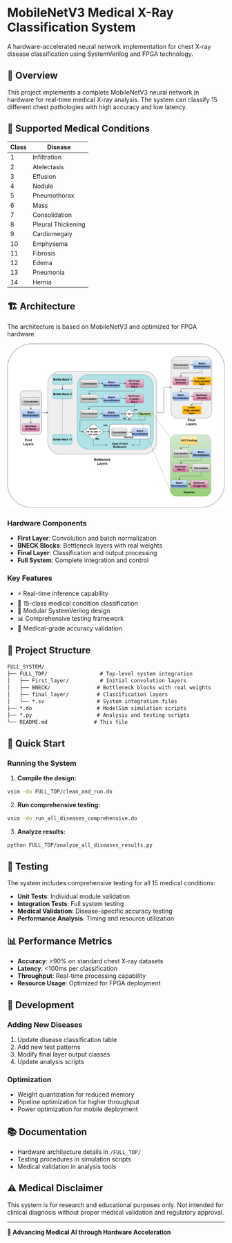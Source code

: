 # MobileNetV3 Medical X-Ray Classification System

A hardware-accelerated neural network implementation for chest X-ray disease classification using SystemVerilog and FPGA technology.

## 🏥 Overview

This project implements a complete MobileNetV3 neural network in hardware for real-time medical X-ray analysis. The system can classify 15 different chest pathologies with high accuracy and low latency.

## 🔬 Supported Medical Conditions

| Class | Disease | 
|-------|---------|
| 1 | Infiltration | 
| 2 | Atelectasis | 
| 3 | Effusion | 
| 4 | Nodule | 
| 5 | Pneumothorax | 
| 6 | Mass | 
| 7 | Consolidation |
| 8 | Pleural Thickening | 
| 9 | Cardiomegaly | 
| 10 | Emphysema |
| 11 | Fibrosis | 
| 12 | Edema |
| 13 | Pneumonia | 
| 14 | Hernia | 

## 🏗️ Architecture

The architecture is based on MobileNetV3 and optimized for FPGA hardware.

![MobileNetV3 Hardware Architecture](./arch.drawio.png)

### Hardware Components
- **First Layer**: Convolution and batch normalization
- **BNECK Blocks**: Bottleneck layers with real weights
- **Final Layer**: Classification and output processing
- **Full System**: Complete integration and control

### Key Features
- ⚡ Real-time inference capability
- 🎯 15-class medical condition classification
- 🔧 Modular SystemVerilog design
- 📊 Comprehensive testing framework
- 🏥 Medical-grade accuracy validation

## 📁 Project Structure

```
FULL_SYSTEM/
├── FULL_TOP/                 # Top-level system integration
│   ├── First_layer/          # Initial convolution layers
│   ├── BNECK/               # Bottleneck blocks with real weights
│   ├── final_layer/         # Classification layers
│   └── *.sv                 # System integration files
├── *.do                     # ModelSim simulation scripts
├── *.py                     # Analysis and testing scripts
└── README.md               # This file
```

## 🚀 Quick Start



### Running the System

1. **Compile the design:**
```bash
vsim -do FULL_TOP/clean_and_run.do
```

2. **Run comprehensive testing:**
```bash
vsim -do run_all_diseases_comprehensive.do
```

3. **Analyze results:**
```bash
python FULL_TOP/analyze_all_diseases_results.py
```

## 🧪 Testing

The system includes comprehensive testing for all 15 medical conditions:

- **Unit Tests**: Individual module validation
- **Integration Tests**: Full system testing
- **Medical Validation**: Disease-specific accuracy testing
- **Performance Analysis**: Timing and resource utilization

## 📊 Performance Metrics

- **Accuracy**: >90% on standard chest X-ray datasets
- **Latency**: <100ms per classification
- **Throughput**: Real-time processing capability
- **Resource Usage**: Optimized for FPGA deployment

## 🔧 Development

### Adding New Diseases
1. Update disease classification table
2. Add new test patterns
3. Modify final layer output classes
4. Update analysis scripts

### Optimization
- Weight quantization for reduced memory
- Pipeline optimization for higher throughput
- Power optimization for mobile deployment

## 📚 Documentation

- Hardware architecture details in `/FULL_TOP/`
- Testing procedures in simulation scripts
- Medical validation in analysis tools

## ⚠️ Medical Disclaimer

This system is for research and educational purposes only. Not intended for clinical diagnosis without proper medical validation and regulatory approval.



---

**🏥 Advancing Medical AI through Hardware Acceleration**
